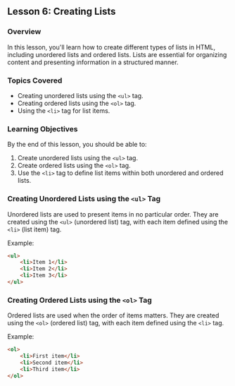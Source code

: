 ## Lesson 6: Creating Lists

### Overview

In this lesson, you'll learn how to create different types of lists in HTML, including unordered lists and ordered lists. Lists are essential for organizing content and presenting information in a structured manner.

### Topics Covered

- Creating unordered lists using the `<ul>` tag.
- Creating ordered lists using the `<ol>` tag.
- Using the `<li>` tag for list items.

### Learning Objectives

By the end of this lesson, you should be able to:

1. Create unordered lists using the `<ul>` tag.
2. Create ordered lists using the `<ol>` tag.
3. Use the `<li>` tag to define list items within both unordered and ordered lists.

### Creating Unordered Lists using the `<ul>` Tag

Unordered lists are used to present items in no particular order. They are created using the `<ul>` (unordered list) tag, with each item defined using the `<li>` (list item) tag.

Example:

```html
<ul>
    <li>Item 1</li>
    <li>Item 2</li>
    <li>Item 3</li>
</ul>
```

### Creating Ordered Lists using the `<ol>` Tag

Ordered lists are used when the order of items matters. They are created using the `<ol>` (ordered list) tag, with each item defined using the `<li>` tag.

Example:

```html
<ol>
    <li>First item</li>
    <li>Second item</li>
    <li>Third item</li>
</ol>
```
